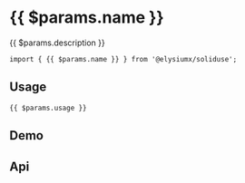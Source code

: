 <script setup>
import Meta from '../../src/components/meta.vue'
import Api from '../../src/components/api.vue'
import Demo from '../../src/components/demo.vue'


</script>

# {{ $params.name }}


<Meta :last-modified="$params.lastModified" :category="$params.category" />

{{ $params.description }}

```typescript-vue
import { {{ $params.name }} } from '@elysiumx/soliduse';
```

## Usage

```typescript-vue
{{ $params.usage }}
```

<Usage :code="$params.usage" />


## Demo

<Demo :hook="$params.name" />

## Api

<Api :apiParameters="$params.apiParameters" />
